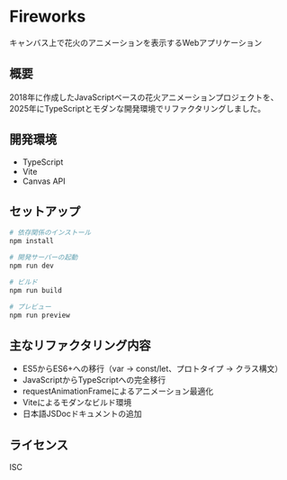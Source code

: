# Fireworks

キャンバス上で花火のアニメーションを表示するWebアプリケーション

## 概要

2018年に作成したJavaScriptベースの花火アニメーションプロジェクトを、2025年にTypeScriptとモダンな開発環境でリファクタリングしました。

## 開発環境

- TypeScript
- Vite
- Canvas API

## セットアップ

```bash
# 依存関係のインストール
npm install

# 開発サーバーの起動
npm run dev

# ビルド
npm run build

# プレビュー
npm run preview
```

## 主なリファクタリング内容

- ES5からES6+への移行（var → const/let、プロトタイプ → クラス構文）
- JavaScriptからTypeScriptへの完全移行
- requestAnimationFrameによるアニメーション最適化
- Viteによるモダンなビルド環境
- 日本語JSDocドキュメントの追加

## ライセンス

ISC
